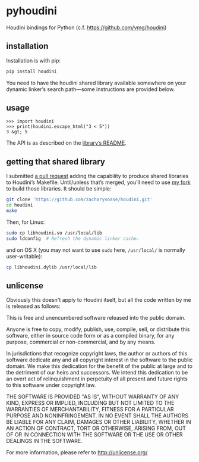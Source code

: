 pyhoudini
=========

Houdini bindings for Python (c.f. https://github.com/vmg/houdini)

installation
------------

Installation is with pip:

```bash
pip install houdini
```

You need to have the houdini shared library available somewhere on your dynamic
linker’s search path—some instructions are provided below.

usage
-----

```pycon
>>> import houdini
>>> print(houdini.escape_html("3 < 5"))
3 &gt; 5
```

The API is as described on the [library’s README][vmg/houdini].

  [vmg/houdini]: https://github.com/vmg/houdini

getting that shared library
---------------------------

I submitted [a pull request](https://github.com/vmg/houdini/pull/7) adding the
capability to produce shared libraries to Houdini’s Makefile. Until/unless
that’s merged, you’ll need to use [my fork](https://github.com/zacharyvoase/houdini)
to build those libraries. It should be simple:

```bash
git clone 'https://github.com/zacharyvoase/houdini.git'
cd houdini
make
```

Then, for Linux:

```bash
sudo cp libhoudini.so /usr/local/lib
sudo ldconfig  # Refresh the dynamic linker cache.
```

and on OS X (you may not want to use `sudo` here, `/usr/local/` is normally
user-writable):

```bash
cp libhoudini.dylib /usr/local/lib
```

unlicense
---------

Obviously this doesn't apply to Houdini itself, but all the code written by me
is released as follows:

This is free and unencumbered software released into the public domain.

Anyone is free to copy, modify, publish, use, compile, sell, or
distribute this software, either in source code form or as a compiled
binary, for any purpose, commercial or non-commercial, and by any
means.

In jurisdictions that recognize copyright laws, the author or authors
of this software dedicate any and all copyright interest in the
software to the public domain. We make this dedication for the benefit
of the public at large and to the detriment of our heirs and
successors. We intend this dedication to be an overt act of
relinquishment in perpetuity of all present and future rights to this
software under copyright law.

THE SOFTWARE IS PROVIDED "AS IS", WITHOUT WARRANTY OF ANY KIND,
EXPRESS OR IMPLIED, INCLUDING BUT NOT LIMITED TO THE WARRANTIES OF
MERCHANTABILITY, FITNESS FOR A PARTICULAR PURPOSE AND NONINFRINGEMENT.
IN NO EVENT SHALL THE AUTHORS BE LIABLE FOR ANY CLAIM, DAMAGES OR
OTHER LIABILITY, WHETHER IN AN ACTION OF CONTRACT, TORT OR OTHERWISE,
ARISING FROM, OUT OF OR IN CONNECTION WITH THE SOFTWARE OR THE USE OR
OTHER DEALINGS IN THE SOFTWARE.

For more information, please refer to <http://unlicense.org/>
